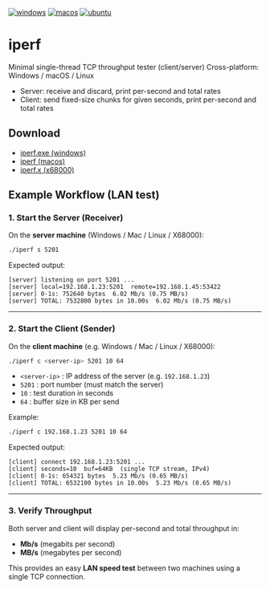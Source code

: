 [![windows](https://github.com/renatus-novus-x/iperf/workflows/windows/badge.svg)](https://github.com/renatus-novus-x/iperf/actions?query=workflow%3Awindows)
[![macos](https://github.com/renatus-novus-x/iperf/workflows/macos/badge.svg)](https://github.com/renatus-novus-x/iperf/actions?query=workflow%3Amacos)
[![ubuntu](https://github.com/renatus-novus-x/iperf/workflows/ubuntu/badge.svg)](https://github.com/renatus-novus-x/iperf/actions?query=workflow%3Aubuntu)

# iperf
   Minimal single-thread TCP throughput tester (client/server)
   Cross-platform: Windows / macOS / Linux
   - Server: receive and discard, print per-second and total rates
   - Client: send fixed-size chunks for given seconds, print per-second and total rates
## Download
- [iperf.exe (windows)](https://raw.githubusercontent.com/renatus-novus-x/iperf/main/bin/iperf.exe)
- [iperf (macos)](https://raw.githubusercontent.com/renatus-novus-x/iperf/main/bin/iperf)
- [iperf.x (x68000)](https://raw.githubusercontent.com/renatus-novus-x/iperf/main/bin/iperf.x)

## Example Workflow (LAN test)

### 1. Start the Server (Receiver)

On the **server machine** (Windows / Mac / Linux / X68000):

```bash
./iperf s 5201
```

Expected output:

```
[server] listening on port 5201 ...
[server] local=192.168.1.23:5201  remote=192.168.1.45:53422
[server] 0-1s: 752640 bytes  6.02 Mb/s (0.75 MB/s)
[server] TOTAL: 7532800 bytes in 10.00s  6.02 Mb/s (0.75 MB/s)
```

---

### 2. Start the Client (Sender)

On the **client machine** (e.g. Windows / Mac / Linux / X68000):

```bash
./iperf c <server-ip> 5201 10 64
```

- `<server-ip>` : IP address of the server (e.g. `192.168.1.23`)  
- `5201` : port number (must match the server)  
- `10` : test duration in seconds  
- `64` : buffer size in KB per send

Example:

```bash
./iperf c 192.168.1.23 5201 10 64
```

Expected output:

```
[client] connect 192.168.1.23:5201 ...
[client] seconds=10  buf=64KB  (single TCP stream, IPv4)
[client] 0-1s: 654321 bytes  5.23 Mb/s (0.65 MB/s)
[client] TOTAL: 6532100 bytes in 10.00s  5.23 Mb/s (0.65 MB/s)
```

---

### 3. Verify Throughput

Both server and client will display per-second and total throughput in:
- **Mb/s** (megabits per second)
- **MB/s** (megabytes per second)

This provides an easy **LAN speed test** between two machines using a single TCP connection.